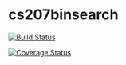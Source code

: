 # cs207binsearch

[![Build Status](https://travis-ci.org/atsoroka/cs207binsearch.svg?branch=master)](https://travis-ci.org/atsoroka/cs207binsearch)

[![Coverage Status](https://coveralls.io/repos/github/atsoroka/cs207binsearch/badge.svg?branch=master)](https://coveralls.io/github/atsoroka/cs207binsearch?branch=master)
